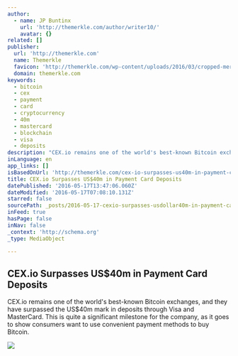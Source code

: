 ```yaml
---
author:
  - name: JP Buntinx
    url: 'http://themerkle.com/author/writer10/'
    avatar: {}
related: []
publisher:
  url: 'http://themerkle.com'
  name: Themerkle
  favicon: 'http://themerkle.com/wp-content/uploads/2016/03/cropped-merkle-white-1-192x192.png'
  domain: themerkle.com
keywords:
  - bitcoin
  - cex
  - payment
  - card
  - cryptocurrency
  - 40m
  - mastercard
  - blockchain
  - visa
  - deposits
description: "CEX.io remains one of the world's best-known Bitcoin exchanges, and they have surpassed the US$40m mark in deposits through Visa and MasterCard. This is quite a significant milestone for the company, as it goes to show consumers want to use convenient payment methods to buy Bitcoin."
inLanguage: en
app_links: []
isBasedOnUrl: 'http://themerkle.com/cex-io-surpasses-us40m-in-payment-card-deposits/'
title: CEX.io Surpasses US$40m in Payment Card Deposits
datePublished: '2016-05-17T13:47:06.060Z'
dateModified: '2016-05-17T07:08:10.131Z'
starred: false
sourcePath: _posts/2016-05-17-cexio-surpasses-usdollar40m-in-payment-card-deposits.md
inFeed: true
hasPage: false
inNav: false
_context: 'http://schema.org'
_type: MediaObject

---
```

<article style=""><h1>CEX.io Surpasses US$40m in Payment Card Deposits</h1><p>CEX.io remains one of the world's best-known Bitcoin exchanges, and they have surpassed the US$40m mark in deposits through Visa and MasterCard. This is quite a significant milestone for the company, as it goes to show consumers want to use convenient payment methods to buy Bitcoin.</p><img src="http://themerkle.com/wp-content/uploads/2016/05/shutterstock_398834281.jpg" /></article>